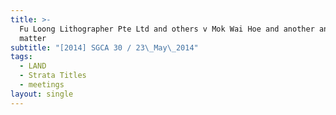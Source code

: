 ```yaml
---
title: >-
  Fu Loong Lithographer Pte Ltd and others v Mok Wai Hoe and another and another
  matter
subtitle: "[2014] SGCA 30 / 23\_May\_2014"
tags:
  - LAND
  - Strata Titles
  - meetings
layout: single
---
```


